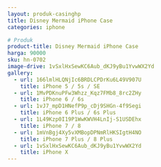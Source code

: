 ```yaml
---
layout: produk-casinghp
title: Disney Mermaid iPhone Case
categories: iphone

# Produk
product-title: Disney Mermaid iPhone Case
harga: 90000
sku: hn-0702
image-drive: 1vSxlHxSewKC6Aub_dKJ9yBu1YvwWX2Yd
gallery:
  - url: 166lmlHLQNjIc6BRDLCPDrKu6L49V907U
    title: iPhone 5 / 5s / SE
  - url: 1MvPDKnuPFw3Whzz_Kqz7FMb8_8rc2ZHy
    title: iPhone 6 / 6s
  - url: 1vJ7_mpD1HNefP9p_cDj9SHGn-4f9Segi
    title: iPhone 6 Plus / 6s Plus
  - url: 1L49Kzp0I19P1WwKWVH4LnIj-S1USDEhx
    title: iPhone 7 / 8
  - url: 1mVnBgj4Xy5vXMBopDPNmRlHKSIgtH4NO
    title: iPhone 7 Plus / 8 Plus
  - url: 1vSxlHxSewKC6Aub_dKJ9yBu1YvwWX2Yd
    title: iPhone X
---
```

